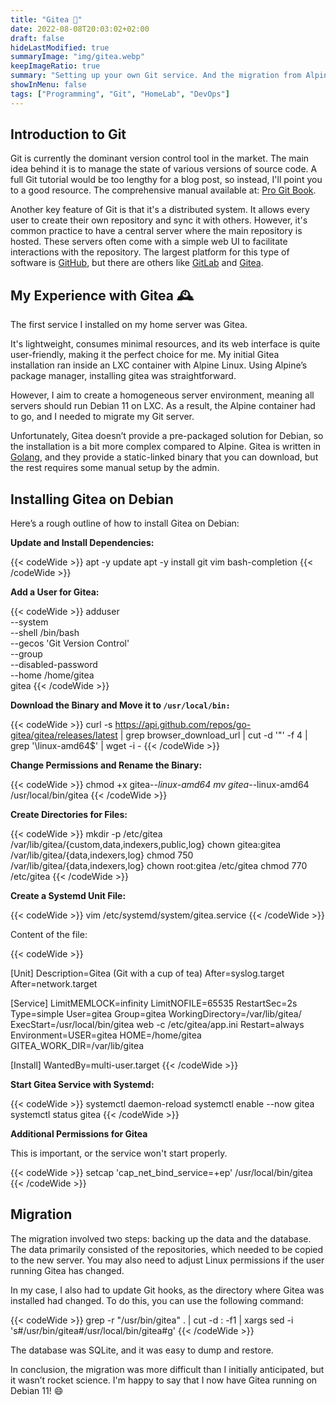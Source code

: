 ```yaml
---
title: "Gitea 🍵"
date: 2022-08-08T20:03:02+02:00
draft: false
hideLastModified: true
summaryImage: "img/gitea.webp"
keepImageRatio: true
summary: "Setting up your own Git service. And the migration from Alpine to Debian."
showInMenu: false
tags: ["Programming", "Git", "HomeLab", "DevOps"]
---
```


## Introduction to Git

Git is currently the dominant version control tool in the market.
The main idea behind it is to manage the state of various versions of source code.
A full Git tutorial would be too lengthy for a blog post, so instead, I'll point you to a good resource.
The comprehensive manual available at: [Pro Git Book](https://git-scm.com/book/en/v2).

Another key feature of Git is that it's a distributed system.
It allows every user to create their own repository and sync it with others.
However, it's common practice to have a central server where the main repository is hosted.
These servers often come with a simple web UI to facilitate interactions with the repository.
The largest platform for this type of software is [GitHub](https://github.com/), but there are others like [GitLab](https://about.gitlab.com) and [Gitea](https://gitea.io/en-us/).

## My Experience with Gitea 🕰️

The first service I installed on my home server was Gitea.

It's lightweight, consumes minimal resources, and its web interface is quite user-friendly, making it the perfect choice for me.
My initial Gitea installation ran inside an LXC container with Alpine Linux.
Using Alpine’s package manager, installing gitea was straightforward.

However, I aim to create a homogeneous server environment, meaning all servers should run Debian 11 on LXC.
As a result, the Alpine container had to go, and I needed to migrate my Git server.

Unfortunately, Gitea doesn’t provide a pre-packaged solution for Debian, so the installation is a bit more complex compared to Alpine.
Gitea is written in [Golang](https://go.dev/), and they provide a static-linked binary that you can download, but the rest requires some manual setup by the admin.

## Installing Gitea on Debian

Here’s a rough outline of how to install Gitea on Debian:

**Update and Install Dependencies:**

{{< codeWide >}}
apt -y update
apt -y install git vim bash-completion
{{< /codeWide >}}

**Add a User for Gitea:**

{{< codeWide >}}
adduser \
   --system \
   --shell /bin/bash \
   --gecos 'Git Version Control' \
   --group \
   --disabled-password \
   --home /home/gitea \
   gitea
{{< /codeWide >}}

**Download the Binary and Move it to `/usr/local/bin:`**

{{< codeWide >}}
curl -s  https://api.github.com/repos/go-gitea/gitea/releases/latest | grep browser_download_url  |  cut -d '"' -f 4  | grep '\linux-amd64$' | wget -i -
{{< /codeWide >}}

**Change Permissions and Rename the Binary:**

{{< codeWide >}}
chmod +x gitea-*-linux-amd64
mv gitea-*-linux-amd64 /usr/local/bin/gitea
{{< /codeWide >}}

**Create Directories for Files:**

{{< codeWide >}}
mkdir -p /etc/gitea /var/lib/gitea/{custom,data,indexers,public,log}
chown gitea:gitea /var/lib/gitea/{data,indexers,log}
chmod 750 /var/lib/gitea/{data,indexers,log}
chown root:gitea /etc/gitea
chmod 770 /etc/gitea
{{< /codeWide >}}

**Create a Systemd Unit File:**

{{< codeWide >}}
vim /etc/systemd/system/gitea.service
{{< /codeWide >}}

Content of the file:

{{< codeWide >}}

[Unit]
Description=Gitea (Git with a cup of tea)
After=syslog.target
After=network.target

[Service]
LimitMEMLOCK=infinity
LimitNOFILE=65535
RestartSec=2s
Type=simple
User=gitea
Group=gitea
WorkingDirectory=/var/lib/gitea/
ExecStart=/usr/local/bin/gitea web -c /etc/gitea/app.ini
Restart=always
Environment=USER=gitea HOME=/home/gitea GITEA_WORK_DIR=/var/lib/gitea

[Install]
WantedBy=multi-user.target
{{< /codeWide >}}

**Start Gitea Service with Systemd:**

{{< codeWide >}}
systemctl daemon-reload
systemctl enable --now gitea
systemctl status gitea
{{< /codeWide >}}

**Additional Permissions for Gitea**

This is important, or the service won't start properly.

{{< codeWide >}}
setcap 'cap_net_bind_service=+ep' /usr/local/bin/gitea
{{< /codeWide >}}

## Migration

The migration involved two steps: backing up the data and the database.
The data primarily consisted of the repositories, which needed to be copied to the new server.
You may also need to adjust Linux permissions if the user running Gitea has changed.

In my case, I also had to update Git hooks, as the directory where Gitea was installed had changed. To do this, you can use the following command:

{{< codeWide >}}
grep -r "/usr/bin/gitea" . | cut -d : -f1 | xargs sed -i 's#/usr/bin/gitea#/usr/local/bin/gitea#g'
{{< /codeWide >}}

The database was SQLite, and it was easy to dump and restore.

In conclusion, the migration was more difficult than I initially anticipated,
but it wasn’t rocket science.
I'm happy to say that I now have Gitea running on Debian 11! 😄